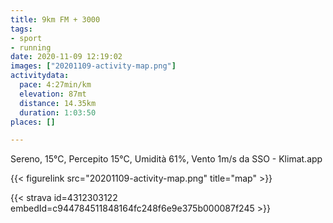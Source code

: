 ```yaml
---
title: 9km FM + 3000
tags:
- sport
- running
date: 2020-11-09 12:19:02
images: ["20201109-activity-map.png"]
activitydata:
  pace: 4:27min/km
  elevation: 87mt
  distance: 14.35km
  duration: 1:03:50
places: []

---
```


Sereno, 15°C, Percepito 15°C, Umidità 61%, Vento 1m/s da SSO - Klimat.app



{{< figurelink src="20201109-activity-map.png" title="map" >}}


{{< strava id=4312303122 embedId=c944784511848164fc248f6e9e375b000087f245 >}}
